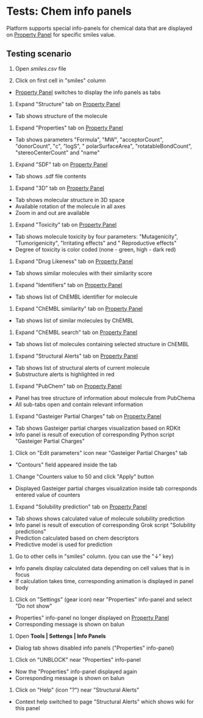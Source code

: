 <!-- TITLE: Tests: Chem info panels -->
<!-- SUBTITLE: -->

# Tests: Chem info panels

Platform supports special info-panels for chemical data that are displayed
on [Property Panel](../../overview/navigation.md#properties) for specific smiles value.

## Testing scenario

1. Open *smiles.csv* file

1. Click on first cell in "smiles" column

* [Property Panel](../../overview/navigation.md#properties) switches to display the info panels as tabs

1. Expand "Structure" tab on [Property Panel](../../overview/navigation.md#properties)

* Tab shows structure of the molecule

1. Expand "Properties" tab on [Property Panel](../../overview/navigation.md#properties)

* Tab shows parameters "Formula", "MW", "acceptorCount", "donorCount", "c", "logS", "
  polarSurfaceArea", "rotatableBondCount", "stereoCenterCount" and "name"

1. Expand "SDF" tab on [Property Panel](../../overview/navigation.md#properties)

* Tab shows .sdf file contents

1. Expand "3D" tab on [Property Panel](../../overview/navigation.md#properties)

* Tab shows molecular structure in 3D space
* Available rotation of the molecule in all axes
* Zoom in and out are available

1. Expand "Toxicity" tab on [Property Panel](../../overview/navigation.md#properties)

* Tab shows molecule toxicity by four parameters: "Mutagenicity", "Tumorigenicity", "Irritating effects" and "
  Reproductive effects"
* Degree of toxicity is color coded (none - green, high - dark red)

1. Expand "Drug Likeness" tab on [Property Panel](../../overview/navigation.md#properties)

* Tab shows similar molecules with their similarity score

1. Expand "Identifiers" tab on [Property Panel](../../overview/navigation.md#properties)

* Tab shows list of ChEMBL identifier for molecule

1. Expand "ChEMBL similarity" tab on [Property Panel](../../overview/navigation.md#properties)

* Tab shows list of similar molecules by ChEMBL

1. Expand "ChEMBL search" tab on [Property Panel](../../overview/navigation.md#properties)

* Tab shows list of molecules containing selected structure in ChEMBL

1. Expand "Structural Alerts" tab on [Property Panel](../../overview/navigation.md#properties)

* Tab shows list of structural alerts of current molecule
* Substructure alerts is highlighted in red

1. Expand "PubChem" tab on [Property Panel](../../overview/navigation.md#properties)

* Panel has tree structure of information about molecule from PubChema
* All sub-tabs open and contain relevant information

1. Expand "Gasteiger Partial Charges" tab on [Property Panel](../../overview/navigation.md#properties)

* Tab shows Gasteiger partial charges visualization based on RDKit
* Info panel is result of execution of corresponding Python script "Gasteiger Partial Charges"

1. Click on "Edit parameters" icon near "Gasteiger Partial Charges" tab

* "Contours" field appeared inside the tab

1. Change "Counters value to 50 and click "Apply" button

* Displayed Gasteiger partial charges visualization inside tab corresponds entered value of counters

1. Expand "Solubility prediction" tab on [Property Panel](../../overview/navigation.md#properties)

* Tab shows shows calculated value of molecule solubility prediction
* Info panel is result of execution of corresponding Grok script "Solubility predictions"
* Prediction calculated based on chem descriptors
* Predictive model is used for prediction

1. Go to other cells in "smiles" column. (you can use the "↓" key)

* Info panels display calculated data depending on cell values that is in focus
* If calculation takes time, corresponding animation is displayed in panel body

1. Click on "Settings" (gear icon) near "Properties" info-panel and select "Do not show"

* Properties" info-panel no longer displayed on [Property Panel](../../overview/navigation.md#properties)
* Corresponding message is shown on balun

1. Open **Tools | Settengs | Info Panels**

* Dialog tab shows disabled info panels ("Properties" info-panel)

1. Click on "UNBLOCK" near "Properties" info-panel

* Now the "Properties" info-panel displayed again
* Corresponding message is shown on balun

1. Click on "Help" (icon "?") near "Structural Alerts"

* Context help switched to page "Structural Alerts" which shows wiki for this panel
